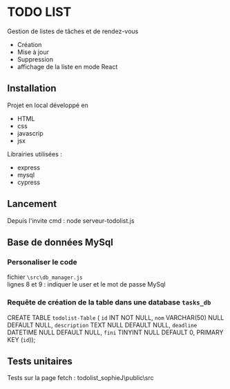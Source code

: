 # TODO LIST

Gestion de listes de tâches et de rendez-vous
* Création
* Mise à jour
* Suppression
* affichage de la liste en mode React

## Installation

Projet en local développé en 

* HTML
* css 
* javascrip
* jsx

Librairies utilisées :

* express 
* mysql
* cypress

## Lancement

Depuis l'invite cmd : node serveur-todolist.js

## Base de données MySql

### Personaliser le code

fichier `\src\db_manager.js`  
lignes 8 et 9 : indiquer le user et le mot de passe MySql

### Requête de création de la table dans une database `tasks_db`
CREATE TABLE `todolist-Table` (
  `id` INT NOT NULL,
  `nom` VARCHAR(50) NULL DEFAULT NULL,
  `description` TEXT NULL DEFAULT NULL,
  `deadline` DATETIME NULL DEFAULT NULL,
  `fini` TINYINT NULL DEFAULT 0,
  PRIMARY KEY (`id`));

## Tests unitaires

Tests sur la page fetch :
    todolist_sophieJ\public\src
